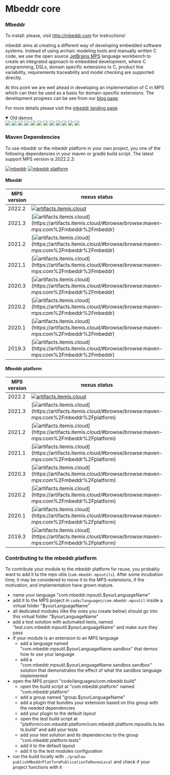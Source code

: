# Mbeddr core

### Mbeddr

To install: please, visit http://mbeddr.com for instructions!

mbeddr aims at creating a different way of developing embedded software systems. Instead of using archaic modeling tools and manually written C code, we use the open source [JetBrains MPS](http://jetbrains.com/mps) language workbench to create an integrated approach to embedded development, where C programming, DSLs, domain specific extensions to C, product line variability, requirements traceability and model checking are supported directly.

At this point we are well ahead in developing an implementation of C in MPS which can then be used as a basis for domain-specific extensions. The development progress can be see from our [blog page](http://mbeddr.com/blog/).

For more details please visit the [mbeddr landing page](https://github.com/mbeddr).

<details open>
  <summary>Old demos</summary>
  <a href="http://mbeddr.com/#!prettyPhoto/1/"><img src="http://mbeddr.com/images/feature_plainC.png" name="Cleaned Up C99"></a>
  <a href="http://mbeddr.com/#!prettyPhoto/2/"><img src="http://mbeddr.com/images/feature_logging.png" name="Reporting and Logging"></a>
  <a href="http://mbeddr.com/#!prettyPhoto/3/"><img src="http://mbeddr.com/images/feature_testing.png" name="Testing"></a>
  <a href="http://mbeddr.com/#!prettyPhoto/4/"><img src="http://mbeddr.com/images/feature_units.png" name="Physical Units"></a>
  <a href="http://mbeddr.com/#!prettyPhoto/5/"><img src="http://mbeddr.com/images/feature_statemachine.png" name="State Machines"></a>
  <a href="http://mbeddr.com/#!prettyPhoto/6/"><img src="http://mbeddr.com/images/feature_components.png" name="Interfaces and Components"></a>
  <a href="http://mbeddr.com/#!prettyPhoto/7/"><img src="http://mbeddr.com/images/feature_req.png" name="Requirements, Tracing and Docs"></a>
  <a href="http://mbeddr.com/#!prettyPhoto/8/"><img src="http://mbeddr.com/images/feature_ple.png" name="Product Line Variability"></a>
  <a href="http://mbeddr.com/#!prettyPhoto/9/"><img src="http://mbeddr.com/images/feature_verification.png" name="Formal Verification"></a>
  <a href="http://mbeddr.com/#!prettyPhoto/10/"><img src="http://mbeddr.com/images/feature_debugging.png" name="Execution and Debugging"></a>
  <a href="http://mbeddr.com/#!prettyPhoto/11/"><img src="http://mbeddr.com/images/feature_ideSupport.png" name="IDE Support"></a>
  <a href="http://mbeddr.com/#!prettyPhoto/12/"><img src="http://mbeddr.com/images/feature_versionControl.png" name="Version Control"></a>
</details>

### Maven Dependencies

To use mbeddr or the mbeddr platform in your own project, you one of the following dependencies in your maven or gradle build script. The latest support MPS version is 2022.2.2:

[![mbeddr](https://img.shields.io/badge/Github%20pages-mbeddr-success)](https://github.com/orgs/mbeddr/packages?tab=packages&q=com.mbeddr.mbeddr)
[![mbeddr platform](https://img.shields.io/badge/Github%20pages-mbeddr.platform-success)](https://github.com/orgs/mbeddr/packages?tab=packages&q=com.mbeddr.platform)

#### Mbeddr

| MPS version | nexus status | 
| --------------- | --------------- |
| 2022.2 | [![artifacts.itemis.cloud](https://img.shields.io/badge/dynamic/xml?url=https://artifacts.itemis.cloud/repository/maven-mps/com/mbeddr/mbeddr/maven-metadata.xml&label=artifacts.itemis.cloud&color=success&query=.//versioning/latest)](https://artifacts.itemis.cloud/#browse/browse:maven-mps:com%2Fmbeddr%2Fmbeddr) | 
| 2021.3 | [![artifacts.itemis.cloud](https://img.shields.io/badge/dynamic/xml?url=https://artifacts.itemis.cloud/repository/maven-mps/com/mbeddr/mbeddr/maven-metadata.xml&label=artifacts.itemis.cloud&color=success&query=.//versioning/versions/version[starts-with(text(),'2021.3')][last()])](https://artifacts.itemis.cloud/#browse/browse:maven-mps:com%2Fmbeddr%2Fmbeddr) | 
| 2021.2 | [![artifacts.itemis.cloud](https://img.shields.io/badge/dynamic/xml?url=https://artifacts.itemis.cloud/repository/maven-mps/com/mbeddr/mbeddr/maven-metadata.xml&label=artifacts.itemis.cloud&color=success&query=.//versioning/versions/version[starts-with(text(),'2021.2')][last()])](https://artifacts.itemis.cloud/#browse/browse:maven-mps:com%2Fmbeddr%2Fmbeddr) | 
| 2021.1 | [![artifacts.itemis.cloud](https://img.shields.io/badge/dynamic/xml?url=https://artifacts.itemis.cloud/repository/maven-mps/com/mbeddr/mbeddr/maven-metadata.xml&label=artifacts.itemis.cloud&color=success&query=.//versioning/versions/version[starts-with(text(),'2021.1')][last()])](https://artifacts.itemis.cloud/#browse/browse:maven-mps:com%2Fmbeddr%2Fmbeddr) | 
| 2020.3 | [![artifacts.itemis.cloud](https://img.shields.io/badge/dynamic/xml?url=https://artifacts.itemis.cloud/repository/maven-mps/com/mbeddr/mbeddr/maven-metadata.xml&label=artifacts.itemis.cloud&color=success&query=.//versioning/versions/version[starts-with(text(),'2020.3')][last()])](https://artifacts.itemis.cloud/#browse/browse:maven-mps:com%2Fmbeddr%2Fmbeddr) |
| 2020.2 | [![artifacts.itemis.cloud](https://img.shields.io/badge/dynamic/xml?url=https://artifacts.itemis.cloud/repository/maven-mps/com/mbeddr/mbeddr/maven-metadata.xml&label=artifacts.itemis.cloud&color=success&query=.//versioning/versions/version[starts-with(text(),'2020.2')][last()])](https://artifacts.itemis.cloud/#browse/browse:maven-mps:com%2Fmbeddr%2Fmbeddr) |
| 2020.1 | [![artifacts.itemis.cloud](https://img.shields.io/badge/dynamic/xml?url=https://artifacts.itemis.cloud/repository/maven-mps/com/mbeddr/mbeddr/maven-metadata.xml&label=artifacts.itemis.cloud&color=success&query=.//versioning/versions/version[starts-with(text(),'2020.1')][last()])](https://artifacts.itemis.cloud/#browse/browse:maven-mps:com%2Fmbeddr%2Fmbeddr) |
| 2019.3 | [![artifacts.itemis.cloud](https://img.shields.io/badge/dynamic/xml?url=https://artifacts.itemis.cloud/repository/maven-mps/com/mbeddr/mbeddr/maven-metadata.xml&label=artifacts.itemis.cloud&color=success&query=.//versioning/versions/version[starts-with(text(),'2019.3')][last()])](https://artifacts.itemis.cloud/#browse/browse:maven-mps:com%2Fmbeddr%2Fmbeddr) |


#### Mbeddr platform


| MPS version | nexus status |
| --------------- | --------------- | 
| 2022.2 | [![artifacts.itemis.cloud](https://img.shields.io/badge/dynamic/xml?url=https://artifacts.itemis.cloud/repository/maven-mps/com/mbeddr/platform/maven-metadata.xml&label=artifacts.itemis.cloud&color=success&query=.//versioning/latest)](https://artifacts.itemis.cloud/#browse/browse:maven-mps:com%2Fmbeddr%2Fplatform) | 
| 2021.3 | [![artifacts.itemis.cloud](https://img.shields.io/badge/dynamic/xml?url=https://artifacts.itemis.cloud/repository/maven-mps/com/mbeddr/platform/maven-metadata.xml&label=artifacts.itemis.cloud&color=success&query=.//versioning/versions/version[starts-with(text(),'2021.3')][last()])](https://artifacts.itemis.cloud/#browse/browse:maven-mps:com%2Fmbeddr%2Fplatform) | 
| 2021.2 | [![artifacts.itemis.cloud](https://img.shields.io/badge/dynamic/xml?url=https://artifacts.itemis.cloud/repository/maven-mps/com/mbeddr/platform/maven-metadata.xml&label=artifacts.itemis.cloud&color=success&query=.//versioning/versions/version[starts-with(text(),'2021.2')][last()])](https://artifacts.itemis.cloud/#browse/browse:maven-mps:com%2Fmbeddr%2Fplatform) | 
| 2021.1 | [![artifacts.itemis.cloud](https://img.shields.io/badge/dynamic/xml?url=https://artifacts.itemis.cloud/repository/maven-mps/com/mbeddr/platform/maven-metadata.xml&label=artifacts.itemis.cloud&color=success&query=.//versioning/versions/version[starts-with(text(),'2021.1')][last()])](https://artifacts.itemis.cloud/#browse/browse:maven-mps:com%2Fmbeddr%2Fplatform) | 
| 2020.3 | [![artifacts.itemis.cloud](https://img.shields.io/badge/dynamic/xml?url=https://artifacts.itemis.cloud/repository/maven-mps/com/mbeddr/platform/maven-metadata.xml&label=artifacts.itemis.cloud&color=success&query=.//versioning/versions/version[starts-with(text(),'2020.3')][last()])](https://artifacts.itemis.cloud/#browse/browse:maven-mps:com%2Fmbeddr%2Fplatform) | 
| 2020.2 | [![artifacts.itemis.cloud](https://img.shields.io/badge/dynamic/xml?url=https://artifacts.itemis.cloud/repository/maven-mps/com/mbeddr/platform/maven-metadata.xml&label=artifacts.itemis.cloud&color=success&query=.//versioning/versions/version[starts-with(text(),'2020.2')][last()])](https://artifacts.itemis.cloud/#browse/browse:maven-mps:com%2Fmbeddr%2Fplatform) | 
| 2020.1 | [![artifacts.itemis.cloud](https://img.shields.io/badge/dynamic/xml?url=https://artifacts.itemis.cloud/repository/maven-mps/com/mbeddr/platform/maven-metadata.xml&label=artifacts.itemis.cloud&color=success&query=.//versioning/versions/version[starts-with(text(),'2020.1')][last()])](https://artifacts.itemis.cloud/#browse/browse:maven-mps:com%2Fmbeddr%2Fplatform) | 
| 2019.3 | [![artifacts.itemis.cloud](https://img.shields.io/badge/dynamic/xml?url=https://artifacts.itemis.cloud/repository/maven-mps/com/mbeddr/platform/maven-metadata.xml&label=artifacts.itemis.cloud&color=success&query=.//versioning/versions/version[starts-with(text(),'2019.3')][last()])](https://artifacts.itemis.cloud/#browse/browse:maven-mps:com%2Fmbeddr%2Fplatform) | 

### Contributing to the mbeddr.platform

To contribute your module to the mbeddr platform for reuse, you probably want to add it to the mps utils (`com.mbeddr.mpsutils`). After some incubation time, it may be considered to move it to the MPS-extensions, if the motivation, and implementation have grown mature.

- name your language "com.mbeddr.mpsutil.$yourLanguageName"
- add it to the MPS project in `code/languages/com.mbeddr.mpsutil` inside a virtual folder "$yourLanguageName"
- all dedicated modules (like the ones you create below) should go into this virtual folder "$yourLanguageName"
- add a test solution with automated tests, named "test.com.mbeddr.mpsutil.$yourLanguageName" and make sure they pass
- if your module is an extension to an MPS language
     - add a language named "com.mbeddr.mpsutil.$yourLanguageName.sandbox" that demos how to use your language
     - add a "com.mbeddr.mpsutil.$yourLanguageName.sandbox.sandbox" solution that demonstrates the effect of what the sandbox language implemented
- open the MPS project "code/languages/com.mbeddr.build"
    - open the build script at "com.mbeddr.platform" named "com.mbeddr.platform"
    - add a group named "group.$yourLanguageName"
    - add a plugin that bundles your extension based on this group with the needed dependencies
    - add your plugin to the default layout
    - open the test build script at "platform/com.mbeddr.platform/com.mbeddr.platform.mpsutils.ts.tests.build" and add your tests
    - add your test solution and its dependencies to the group "com.mbeddr.platform.tests"
    - add it to the default layout
    - add it to the test modules configuration
- run the build locally with `./gradlew publishMbeddrPlatformPublicationToMavenLocal` and check if your project functions with it
